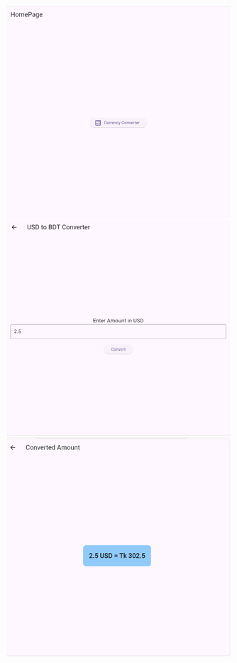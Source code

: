 ![image_alt](https://github.com/Rifat2314/currency_converter/blob/228c6a9c38b66979939d1a599a2e5ccc83d80e96/1_1.png)
![image_alt](https://github.com/Rifat2314/currency_converter/blob/228c6a9c38b66979939d1a599a2e5ccc83d80e96/1_2.png)
![image_alt](https://github.com/Rifat2314/currency_converter/blob/228c6a9c38b66979939d1a599a2e5ccc83d80e96/1_3.png)
